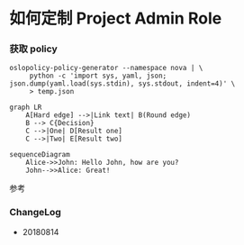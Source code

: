 # 如何定制 Project Admin Role

### 获取 policy 

```
oslopolicy-policy-generator --namespace nova | \
     python -c 'import sys, yaml, json; json.dump(yaml.load(sys.stdin), sys.stdout, indent=4)' \
     > temp.json
```

```mermaid
graph LR
    A[Hard edge] -->|Link text| B(Round edge)
    B --> C{Decision}
    C -->|One| D[Result one]
    C -->|Two| E[Result two]
```

```mermaid
sequenceDiagram
    Alice->>John: Hello John, how are you?
    John-->>Alice: Great!
```

参考
[](https://ask.openstack.org/en/question/2032/create-admin-user-within-single-tenant/)

### ChangeLog
* 20180814 

